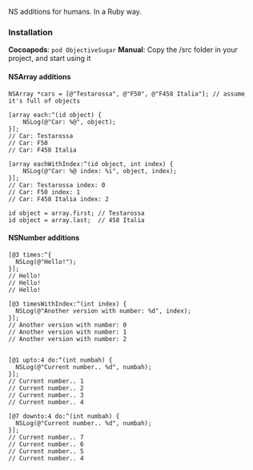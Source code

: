 NS additions for humans. In a Ruby way.

### Installation

__Cocoapods__: `pod ObjectiveSugar`
__Manual__: Copy the /src folder in your project, and start using it

#### NSArray additions

``` objc
NSArray *cars = [@"Testarossa", @"F50", @"F458 Italia"]; // assume it's full of objects

[array each:^(id object) {
    NSLog(@"Car: %@", object); 
}];
// Car: Testarossa
// Car: F50
// Car: F458 Italia

[array eachWithIndex:^(id object, int index) {    
    NSLog(@"Car: %@ index: %i", object, index); 
}];
// Car: Testarossa index: 0
// Car: F50 index: 1
// Car: F458 Italia index: 2

id object = array.first; // Testarossa
id object = array.last;  // 458 Italia
```

#### NSNumber additions

``` objc
[@3 times:^{
  NSLog(@"Hello!");
}];
// Hello!
// Hello!
// Hello!

[@3 timesWithIndex:^(int index) {
  NSLog(@"Another version with number: %d", index);
}];
// Another version with number: 0
// Another version with number: 1
// Another version with number: 2


[@1 upto:4 do:^(int numbah) {
  NSLog(@"Current number.. %d", numbah);        
}];
// Current number.. 1
// Current number.. 2
// Current number.. 3
// Current number.. 4

[@7 downto:4 do:^(int numbah) {
  NSLog(@"Current number.. %d", numbah);        
}];
// Current number.. 7
// Current number.. 6
// Current number.. 5
// Current number.. 4
```